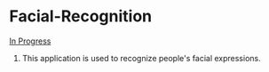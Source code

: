 # Facial-Recognition


<u>In Progress</u>




1. This application is used to recognize people's facial expressions.
